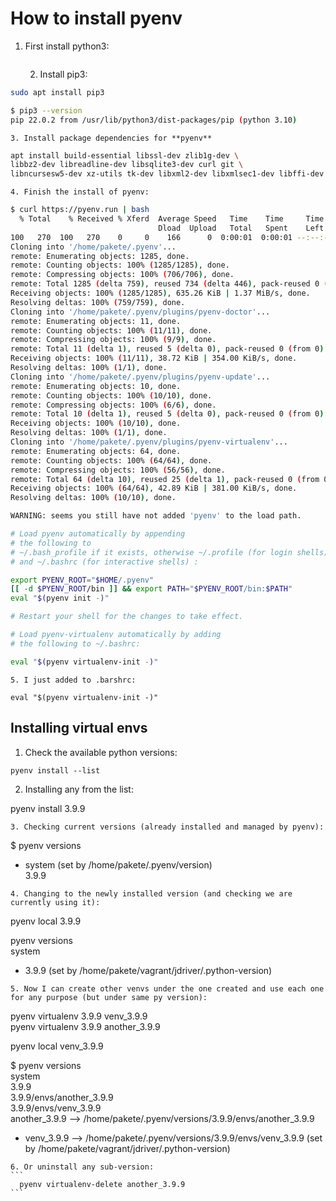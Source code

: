# How to install pyenv
1. First install python3:
   ```apt install python3
   ```
  
    2. Install pip3:
```bash
sudo apt install pip3  

$ pip3 --version  
pip 22.0.2 from /usr/lib/python3/dist-packages/pip (python 3.10)
```

    3. Install package dependencies for **pyenv**  
    
```bash
apt install build-essential libssl-dev zlib1g-dev \    
libbz2-dev libreadline-dev libsqlite3-dev curl git \    
libncursesw5-dev xz-utils tk-dev libxml2-dev libxmlsec1-dev libffi-dev liblzma-dev
```

    4. Finish the install of pyenv:

```bash
$ curl https://pyenv.run | bash
  % Total    % Received % Xferd  Average Speed   Time    Time     Time  Current
                                 Dload  Upload   Total   Spent    Left  Speed
100   270  100   270    0     0    166      0  0:00:01  0:00:01 --:--:--   166
Cloning into '/home/pakete/.pyenv'...
remote: Enumerating objects: 1285, done.
remote: Counting objects: 100% (1285/1285), done.
remote: Compressing objects: 100% (706/706), done.
remote: Total 1285 (delta 759), reused 734 (delta 446), pack-reused 0 (from 0)
Receiving objects: 100% (1285/1285), 635.26 KiB | 1.37 MiB/s, done.
Resolving deltas: 100% (759/759), done.
Cloning into '/home/pakete/.pyenv/plugins/pyenv-doctor'...
remote: Enumerating objects: 11, done.
remote: Counting objects: 100% (11/11), done.
remote: Compressing objects: 100% (9/9), done.
remote: Total 11 (delta 1), reused 5 (delta 0), pack-reused 0 (from 0)
Receiving objects: 100% (11/11), 38.72 KiB | 354.00 KiB/s, done.
Resolving deltas: 100% (1/1), done.
Cloning into '/home/pakete/.pyenv/plugins/pyenv-update'...
remote: Enumerating objects: 10, done.
remote: Counting objects: 100% (10/10), done.
remote: Compressing objects: 100% (6/6), done.
remote: Total 10 (delta 1), reused 5 (delta 0), pack-reused 0 (from 0)
Receiving objects: 100% (10/10), done.
Resolving deltas: 100% (1/1), done.
Cloning into '/home/pakete/.pyenv/plugins/pyenv-virtualenv'...
remote: Enumerating objects: 64, done.
remote: Counting objects: 100% (64/64), done.
remote: Compressing objects: 100% (56/56), done.
remote: Total 64 (delta 10), reused 25 (delta 1), pack-reused 0 (from 0)
Receiving objects: 100% (64/64), 42.89 KiB | 381.00 KiB/s, done.
Resolving deltas: 100% (10/10), done.

WARNING: seems you still have not added 'pyenv' to the load path.

# Load pyenv automatically by appending
# the following to 
# ~/.bash_profile if it exists, otherwise ~/.profile (for login shells)
# and ~/.bashrc (for interactive shells) :

export PYENV_ROOT="$HOME/.pyenv"
[[ -d $PYENV_ROOT/bin ]] && export PATH="$PYENV_ROOT/bin:$PATH"
eval "$(pyenv init -)"

# Restart your shell for the changes to take effect.

# Load pyenv-virtualenv automatically by adding
# the following to ~/.bashrc:

eval "$(pyenv virtualenv-init -)"
```

    5. I just added to .barshrc:

```
eval "$(pyenv virtualenv-init -)"
```

## Installing virtual envs

1. Check the available python versions:
```
pyenv install --list  
```
  
2. Installing any from the list:
>
pyenv install 3.9.9  
>

    3. Checking current versions (already installed and managed by pyenv):
>
$ pyenv versions  
* system (set by /home/pakete/.pyenv/version)  
  3.9.9  
>

    4. Changing to the newly installed version (and checking we are currently using it):
>
pyenv local 3.9.9  
>
pyenv versions  
  system  
* 3.9.9 (set by /home/pakete/vagrant/jdriver/.python-version)
>

    5. Now I can create other venvs under the one created and use each one for any purpose (but under same py version):
>
pyenv virtualenv 3.9.9 venv_3.9.9  
pyenv virtualenv 3.9.9 another_3.9.9  
>
pyenv local venv_3.9.9  
>
$ pyenv versions  
  system  
  3.9.9  
  3.9.9/envs/another_3.9.9  
  3.9.9/envs/venv_3.9.9  
  another_3.9.9 --> /home/pakete/.pyenv/versions/3.9.9/envs/another_3.9.9  
* venv_3.9.9 --> /home/pakete/.pyenv/versions/3.9.9/envs/venv_3.9.9 (set by /home/pakete/vagrant/jdriver/.python-version)
>

    6. Or uninstall any sub-version:
    ```
      pyenv virtualenv-delete another_3.9.9
    ```
